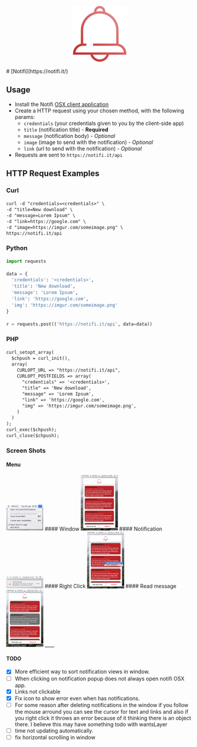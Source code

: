 <p align="center"><img height="150px" src="https://github.com/maxisme/notifi/blob/master/bell.png"></p>
# [Notifi](https://notifi.it/)

## Usage
- Install the Notifi [OSX client application](https://notifi.it/download)
- Create a HTTP request using your chosen method, with the following params:
  - `credentials` (your credentials given to you by the client-side app)
  - `title` (notification title) - **Required**
  - `message` (notification body) - _Optional_
  - `image` (image to send with the notification) - _Optional_
  - `link` (url to send with the notification) - _Optional_
- Requests are sent to `https://notifi.it/api`

## HTTP Request Examples

### Curl
```
curl -d "credentials=<credentials>" \
-d "title=New download" \
-d "message=Lorem Ipsum" \
-d "link=https://google.com" \
-d "image=https://imgur.com/someimage.png" \
https://notifi.it/api
```

### Python
```python
import requests

data = {
  'credentials': '<credentials>',
  'title': 'New download',
  'message': 'Lorem Ipsum',
  'link': 'https://google.com',
  'img': 'https://imgur.com/someimage.png'
}

r = requests.post(('https://notifi.it/api', data=data))
```

### PHP
```
curl_setopt_array(
  $chpush = curl_init(),
  array(
    CURLOPT_URL => "https://notifi.it/api",
    CURLOPT_POSTFIELDS => array(
      "credentials" => '<credentials>',
      "title" => 'New download',
      "message" => 'Lorem Ipsum',
      "link" => 'https://google.com',
      "img" => 'https://imgur.com/someimage.png',
    )
  )
);
curl_exec($chpush);
curl_close($chpush);
```

### Screen Shots
#### Menu
<img width='100' src="https://github.com/maxisme/notifi/raw/master/Screen%20Shots/Menubar.png">
#### Window
<img width='100' src="https://github.com/maxisme/notifi/raw/master/Screen%20Shots/Window.png">
#### Notification
<img width='100' src="https://github.com/maxisme/notifi/raw/master/Screen%20Shots/Notification.png">
#### Right Click
<img width='100' src="https://github.com/maxisme/notifi/raw/master/Screen%20Shots/RightClick.png">
#### Read message
<img width='100' src="https://github.com/maxisme/notifi/raw/master/Screen%20Shots/Read.png">
____

#### TODO

- [x] More efficient way to sort notification views in window.
- [ ] When clicking on notification popup does not always open notifi OSX app.
- [x] Links not clickable
- [x] Fix icon to show error even when has notifications.
- [ ] For some reason after deleting notifications in the window if you follow the mouse arround you can see the cursor for text and links and also if you right click it throws an error because of it thinking there is an object there. I believe this may have something todo with wantsLayer
- [ ] time not updating automatically.
- [ ] fix horizontal scrolling in window
